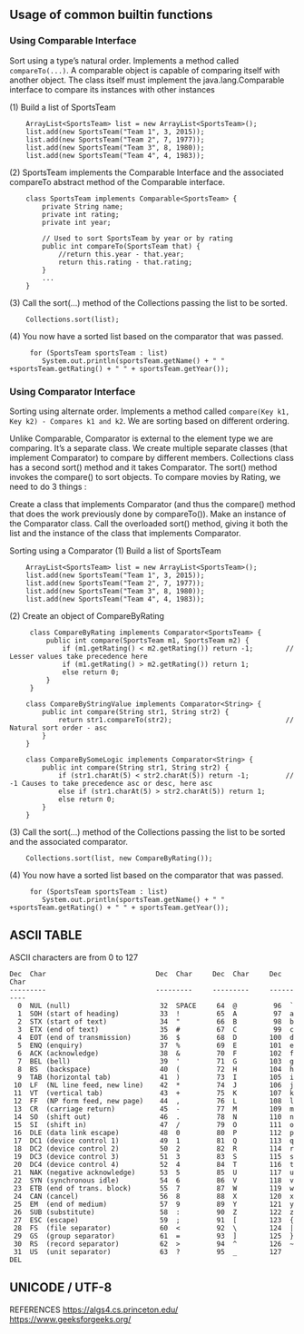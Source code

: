 ## Usage of common builtin functions

### Using Comparable Interface
Sort using a type’s natural order.
Implements a method called ```compareTo(...)```. A comparable object is capable of comparing itself with another object.
The class itself must implement the java.lang.Comparable interface to compare its instances with other instances

(1) Build a list of SportsTeam
```
    ArrayList<SportsTeam> list = new ArrayList<SportsTeam>();
    list.add(new SportsTeam("Team 1", 3, 2015));
    list.add(new SportsTeam("Team 2", 7, 1977));
    list.add(new SportsTeam("Team 3", 8, 1980));
    list.add(new SportsTeam("Team 4", 4, 1983));
```
(2) SportsTeam implements the Comparable Interface and the associated compareTo abstract method of the Comparable interface.
```
    class SportsTeam implements Comparable<SportsTeam> {
        private String name;
        private int rating;
        private int year;

        // Used to sort SportsTeam by year or by rating
        public int compareTo(SportsTeam that) {
            //return this.year - that.year;
            return this.rating - that.rating;
        }
        ...
    }
```
(3) Call the sort(...) method of the Collections passing the list to be sorted.
```
    Collections.sort(list);
```
(4) You now have a sorted list based on the comparator that was passed.
```
     for (SportsTeam sportsTeam : list)
        System.out.println(sportsTeam.getName() + " " +sportsTeam.getRating() + " " + sportsTeam.getYear());
```

###  Using Comparator Interface
Sorting using alternate order.
Implements a method called ```compare(Key k1, Key k2) - Compares k1 and k2```. We are sorting based on different ordering.

Unlike Comparable, Comparator is external to the element type we are comparing. It’s a separate class. We create multiple separate classes (that implement Comparator) to compare by different members.
Collections class has a second sort() method and it takes Comparator. The sort() method invokes the compare() to sort objects.
To compare movies by Rating, we need to do 3 things :

Create a class that implements Comparator (and thus the compare() method that does the work previously done by compareTo()).
Make an instance of the Comparator class.
Call the overloaded sort() method, giving it both the list and the instance of the class that implements Comparator.

Sorting using a Comparator
(1) Build a list of SportsTeam
```
    ArrayList<SportsTeam> list = new ArrayList<SportsTeam>();
    list.add(new SportsTeam("Team 1", 3, 2015));
    list.add(new SportsTeam("Team 2", 7, 1977));
    list.add(new SportsTeam("Team 3", 8, 1980));
    list.add(new SportsTeam("Team 4", 4, 1983));
```
(2) Create an object of CompareByRating
```
     class CompareByRating implements Comparator<SportsTeam> {
         public int compare(SportsTeam m1, SportsTeam m2) {
             if (m1.getRating() < m2.getRating()) return -1;        // Lesser values take precedence here
             if (m1.getRating() > m2.getRating()) return 1;
             else return 0;
         }
     }
```
```
    class CompareByStringValue implements Comparator<String> {
        public int compare(String str1, String str2) {
            return str1.compareTo(str2);                            // Natural sort order - asc
        }
    }

    class CompareBySomeLogic implements Comparator<String> {
        public int compare(String str1, String str2) {
            if (str1.charAt(5) < str2.charAt(5)) return -1;         // -1 Causes to take precedence asc or desc, here asc
            else if (str1.charAt(5) > str2.charAt(5)) return 1;
            else return 0;
        }
    }
```
(3) Call the sort(...) method of the Collections passing the list to be sorted and the associated comparator.
```
    Collections.sort(list, new CompareByRating());
```
(4) You now have a sorted list based on the comparator that was passed.
```
     for (SportsTeam sportsTeam : list)
        System.out.println(sportsTeam.getName() + " " +sportsTeam.getRating() + " " + sportsTeam.getYear());
```

## ASCII TABLE
ASCII characters are from 0 to 127
```
Dec  Char                           Dec  Char     Dec  Char     Dec  Char
---------                           ---------     ---------     ----------
  0  NUL (null)                      32  SPACE     64  @         96  `
  1  SOH (start of heading)          33  !         65  A         97  a
  2  STX (start of text)             34  "         66  B         98  b
  3  ETX (end of text)               35  #         67  C         99  c
  4  EOT (end of transmission)       36  $         68  D        100  d
  5  ENQ (enquiry)                   37  %         69  E        101  e
  6  ACK (acknowledge)               38  &         70  F        102  f
  7  BEL (bell)                      39  '         71  G        103  g
  8  BS  (backspace)                 40  (         72  H        104  h
  9  TAB (horizontal tab)            41  )         73  I        105  i
 10  LF  (NL line feed, new line)    42  *         74  J        106  j
 11  VT  (vertical tab)              43  +         75  K        107  k
 12  FF  (NP form feed, new page)    44  ,         76  L        108  l
 13  CR  (carriage return)           45  -         77  M        109  m
 14  SO  (shift out)                 46  .         78  N        110  n
 15  SI  (shift in)                  47  /         79  O        111  o
 16  DLE (data link escape)          48  0         80  P        112  p
 17  DC1 (device control 1)          49  1         81  Q        113  q
 18  DC2 (device control 2)          50  2         82  R        114  r
 19  DC3 (device control 3)          51  3         83  S        115  s
 20  DC4 (device control 4)          52  4         84  T        116  t
 21  NAK (negative acknowledge)      53  5         85  U        117  u
 22  SYN (synchronous idle)          54  6         86  V        118  v
 23  ETB (end of trans. block)       55  7         87  W        119  w
 24  CAN (cancel)                    56  8         88  X        120  x
 25  EM  (end of medium)             57  9         89  Y        121  y
 26  SUB (substitute)                58  :         90  Z        122  z
 27  ESC (escape)                    59  ;         91  [        123  {
 28  FS  (file separator)            60  <         92  \        124  |
 29  GS  (group separator)           61  =         93  ]        125  }
 30  RS  (record separator)          62  >         94  ^        126  ~
 31  US  (unit separator)            63  ?         95  _        127  DEL
```

## UNICODE / UTF-8






REFERENCES
https://algs4.cs.princeton.edu/
https://www.geeksforgeeks.org/
